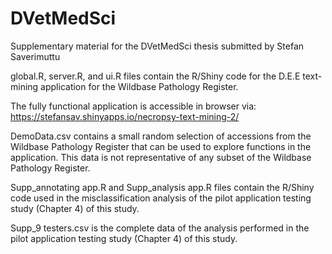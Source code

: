 # DVetMedSci
Supplementary material for the DVetMedSci thesis submitted by Stefan Saverimuttu

global.R, server.R, and ui.R files contain the R/Shiny code for the D.E.E text-mining application for the Wildbase Pathology Register. 

The fully functional application is accessible in browser via:  https://stefansav.shinyapps.io/necropsy-text-mining-2/ 

DemoData.csv contains a small random selection of accessions from the Wildbase Pathology Register that can be used to explore functions in the application. This data is not representative of any subset of the Wildbase Pathology Register. 

Supp_annotating app.R and Supp_analysis app.R files contain the R/Shiny code used in the misclassification analysis of the pilot application testing study (Chapter 4) of this study. 

Supp_9 testers.csv is the complete data of the analysis performed in the pilot application testing study (Chapter 4) of this study.  

